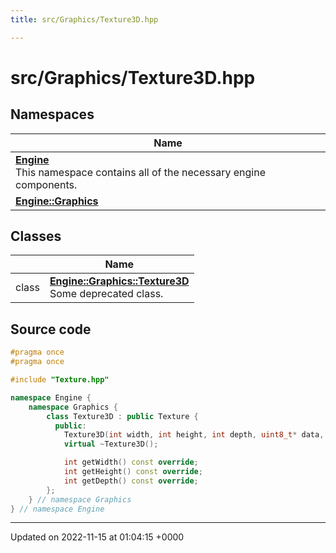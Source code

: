 ```yaml
---
title: src/Graphics/Texture3D.hpp

---
```


# src/Graphics/Texture3D.hpp



## Namespaces

| Name           |
| -------------- |
| **[Engine](/namespaces/namespaceEngine.md)** <br>This namespace contains all of the necessary engine components.  |
| **[Engine::Graphics](/namespaces/namespaceEngine_1_1Graphics.md)**  |

## Classes

|                | Name           |
| -------------- | -------------- |
| class | **[Engine::Graphics::Texture3D](/classes/classEngine_1_1Graphics_1_1Texture3D.md)** <br>Some deprecated class.  |




## Source code

```cpp
#pragma once
#pragma once

#include "Texture.hpp"

namespace Engine {
    namespace Graphics {
        class Texture3D : public Texture {
          public:
            Texture3D(int width, int height, int depth, uint8_t* data, Texture::Type type = Texture::Type::RGBA8);
            virtual ~Texture3D();

            int getWidth() const override;
            int getHeight() const override;
            int getDepth() const override;
        };
    } // namespace Graphics
} // namespace Engine
```


-------------------------------

Updated on 2022-11-15 at 01:04:15 +0000
